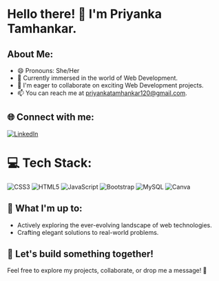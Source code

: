 # Hello there! 👋 I'm Priyanka Tamhankar.

## About Me:
- 😄 Pronouns: She/Her
- 🌱 Currently immersed in the world of Web Development.
- 👯 I'm eager to collaborate on exciting Web Development projects.
- 📫 You can reach me at [priyankatamhankar120@gmail.com](mailto:priyankatamhankar120@gmail.com).

## 🌐 Connect with me:
[![LinkedIn](https://img.shields.io/badge/LinkedIn-%230077B5.svg?logo=linkedin&logoColor=white)](https://www.linkedin.com/in/priyanka-tamhankar-2001/)

# 💻 Tech Stack:
![CSS3](https://img.shields.io/badge/css3-%231572B6.svg?style=for-the-badge&logo=css3&logoColor=white)
![HTML5](https://img.shields.io/badge/html5-%23E34F26.svg?style=for-the-badge&logo=html5&logoColor=white)
![JavaScript](https://img.shields.io/badge/javascript-%23323330.svg?style=for-the-badge&logo=javascript&logoColor=%23F7DF1E)
![Bootstrap](https://img.shields.io/badge/bootstrap-%23563D7C.svg?style=for-the-badge&logo=bootstrap&logoColor=white)
![MySQL](https://img.shields.io/badge/mysql-%2300f.svg?style=for-the-badge&logo=mysql&logoColor=white)
![Canva](https://img.shields.io/badge/Canva-%2300C4CC.svg?style=for-the-badge&logo=Canva&logoColor=white)

## 🚀 What I'm up to:
- Actively exploring the ever-evolving landscape of web technologies.
- Crafting elegant solutions to real-world problems.

## 🌟 Let's build something together!
Feel free to explore my projects, collaborate, or drop me a message! 🤝

